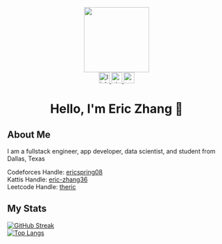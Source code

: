 <div align = "center"><img src = "https://media1.giphy.com/media/RN8FdaB6T1bkkI5n4I/giphy.gif?cid=ecf05e472rjntdztpobxrq34yw8a7h2psd71zctu1sl4vh44&rid=giphy.gif&ct=s" width = 150 height = 150></div>

<div align = "center">
  <a href = "https://www.linkedin.com/in/eric-zhang-08/">
    <img alt="linked-in" src="https://cdn2.iconfinder.com/data/icons/social-media-2285/512/1_Linkedin_unofficial_colored_svg-256.png" height = 25 width =     25/>
  </a>
  <a href = "https://stackoverflow.com/users/14082196/eric-zhang">
  <img alt="stack-overflow" src="https://cdn2.iconfinder.com/data/icons/social-icons-33/128/Stack_Overflow-1024.png" height = 25 width = 25/>
  </a>
  <a href = "https://www.reddit.com/user/Theric08">
  <img alt="reddit" src="https://cdn3.iconfinder.com/data/icons/2018-social-media-logotypes/1000/2018_social_media_popular_app_logo_reddit-1024.png" height   = 25 width = 25/>
  </a>
</div>

# <div align = "center">Hello, I'm Eric Zhang 👋</div>

## About Me
I am a fullstack engineer, app developer, data scientist, and student from Dallas, Texas

Codeforces Handle: [ericspring08](https://codeforces.com/profile/ericspring08)
<br>
Kattis Handle: [eric-zhang36](https://open.kattis.com/users/eric-zhang36)
<br> 
Leetcode Handle: [theric](https://leetcode.com/ericspring08/)

## My Stats
[![GitHub Streak](http://github-readme-streak-stats.herokuapp.com?user=ericspring08&theme=dark&background=000000&date_format=M%20j%5B%2C%20Y%5D)](https://git.io/streak-stats)
<br>
[![Top Langs](https://github-readme-stats.vercel.app/api/top-langs/?username=ericspring08&layout=compact&theme=vision-friendly-dark)]()
